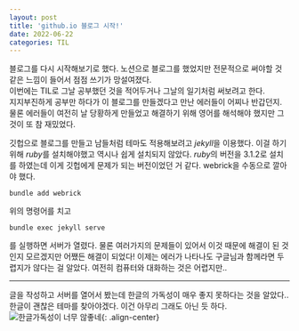 ```yaml
---
layout: post
title: 'github.io 블로그 시작!'
date: 2022-06-22
categories: TIL
---
```


블로그를 다시 시작해보기로 했다. 노션으로 블로그를 했었지만 전문적으로 써야할 것 같은 느낌이 들어서 점점 쓰기가 망설여졌다.  
이번에는 TIL로 그날 공부했던 것을 적어두거나 그날의 일기처럼 써보려고 한다.  
지지부진하게 공부만 하다가 이 블로그를 만들겠다고 만난 에러들이 어찌나 반갑던지. 물론 에러들이 여전히 날 당황하게 만들었고 해결하기 위해 영어를 해석해야 했지만 그것이 또 참 재밌었다.

깃헙으로 블로그를 만들고 남들처럼 테마도 적용해보려고 *jekyll*을 이용했다. 이걸 하기 위해 *ruby*를 설치해야했고 역시나 쉽게 설치되지 않았다. *ruby*의 버전을 3.1.2로 설치를 하였는데 이게 깃헙에게 문제가 되는 버전이었던 거 같다. webrick을 수동으로 깔아야 했다.

```
bundle add webrick
```

위의 명령어를 치고

```
bundle exec jekyll serve
```

를 실행하면 서버가 열렸다. 물론 여러가지의 문제들이 있어서 이것 때문에 해결이 된 것인지 모르겠지만 어쨌든 해결이 되었다!
이제는 에러가 나타나도 구글님과 함께라면 두렵지가 않다는 걸 알았다.
여전히 컴퓨터와 대화하는 것은 어렵지만..

---

글을 작성하고 서버를 열어서 봤는데 한글의 가독성이 매우 좋지 못하다는 것을 알았다..  
한글이 괜찮은 테마를 찾아야겠다. 이건 아무리 그래도 아닌 듯 하다.
![](/Users/hyonee/Desktop/hellohyonee/hellohyonee.github.io/assets/firstBlog_ko_bad-220622.png '한글가독성이 너무 않좋네'){: .align-center}
